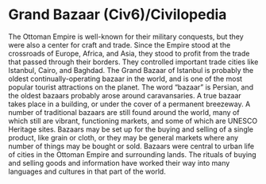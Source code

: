 # Grand Bazaar (Civ6)/Civilopedia

The Ottoman Empire is well-known for their military conquests, but they were also a center for craft and trade. Since the Empire stood at the crossroads of Europe, Africa, and Asia, they stood to profit from the trade that passed through their borders. They controlled important trade cities like Istanbul, Cairo, and Baghdad. The Grand Bazaar of Istanbul is probably the oldest continually-operating bazaar in the world, and is one of the most popular tourist attractions on the planet.
The word “bazaar” is Persian, and the oldest bazaars probably arose around caravansaries. A true bazaar takes place in a building, or under the cover of a permanent breezeway. A number of traditional bazaars are still found around the world, many of which still are vibrant, functioning markets, and some of which are UNESCO Heritage sites. Bazaars may be set up for the buying and selling of a single product, like grain or cloth, or they may be general markets where any number of things may be bought or sold.
Bazaars were central to urban life of cities in the Ottoman Empire and surrounding lands. The rituals of buying and selling goods and information have worked their way into many languages and cultures in that part of the world.